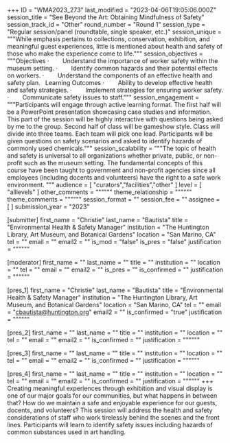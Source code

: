 +++
ID = "WMA2023_273"
last_modified = "2023-04-06T19:05:06.000Z"
session_title = "See Beyond the Art: Obtaining Mindfulness of Safety"
session_track_id = "Other"
round_number = "Round 1"
session_type = "Regular session/panel (roundtable, single speaker, etc.)"
session_unique = """While emphasis pertains to collections, conservation, exhibition, and meaningful guest experiences, little is mentioned about health and safety of those who make the experience come to life."""
session_objectives = """Objectives
·        Understand the importance of worker safety within the museum setting.
·        Identify common hazards and their potential effects on workers.
·        Understand the components of an effective health and safety plan.
 
Learning Outcomes
·        Ability to develop effective health and safety strategies.
·        Implement strategies for ensuring worker safety.
·        Communicate safety issues to staff."""
session_engagement = """Participants will engage through active learning format. The first half will be a PowerPoint presentation showcasing case studies and information. This part of the session will be highly interactive with questions being asked by me to the group. Second half of class will be gameshow style. Class will divide into three teams. Each team will pick one lead. Participants will be given questions on safety scenarios and asked to identify hazards of commonly used chemicals."""
session_scalability = """The topic of health and safety is universal to all organizations whether private, public, or non-profit such as the museum setting. The fundamental concepts of this course have been taught to government and non-profit agencies since all employees (including docents and volunteers) have the right to a safe work environment.
"""
audience = [ "curators","facilities","other" ]
level = [ "alllevels" ]
other_comments = """"""
theme_relationship = """"""
theme_comments = """"""
session_format = ""
session_fee = ""
assignee = [  ]
submission_year = "2023"

[submitter]
first_name = "Christie"
last_name = "Bautista"
title = "Environmental Health & Safety Manager"
institution = "The Huntington Library, Art Museum, and Botanical Gardens"
location = "San Marino, CA"
tel = ""
email = ""
email2 = ""
is_mod = "false"
is_pres = "false"
justification = """"""

[moderator]
first_name = ""
last_name = ""
title = ""
institution = ""
location = ""
tel = ""
email = ""
email2 = ""
is_pres = ""
is_confirmed = ""
justification = """"""

[pres_1]
first_name = "Christie"
last_name = "Bautista"
title = "Environmental Health & Safety Manager"
institution = "The Huntington Library, Art Museum, and Botanical Gardens"
location = "San Marino, CA"
tel = ""
email = "cbautista@huntington.org"
email2 = ""
is_confirmed = "true"
justification = """"""

[pres_2]
first_name = ""
last_name = ""
title = ""
institution = ""
location = ""
tel = ""
email = ""
email2 = ""
is_confirmed = ""
justification = """"""

[pres_3]
first_name = ""
last_name = ""
title = ""
institution = ""
location = ""
tel = ""
email = ""
email2 = ""
is_confirmed = ""
justification = """"""

[pres_4]
first_name = ""
last_name = ""
title = ""
institution = ""
location = ""
tel = ""
email = ""
email2 = ""
is_confirmed = ""
justification = """"""
+++
Creating meaningful experiences through exhibition and visual display is one of our major goals for our communities, but what happens in between that? How do we maintain a safe and enjoyable experience for our guests, docents, and volunteers? This session will address the health and safety considerations of staff who work tirelessly behind the scenes and the front lines. Participants will learn to identify safety issues including hazards of common substances used in art handling.
